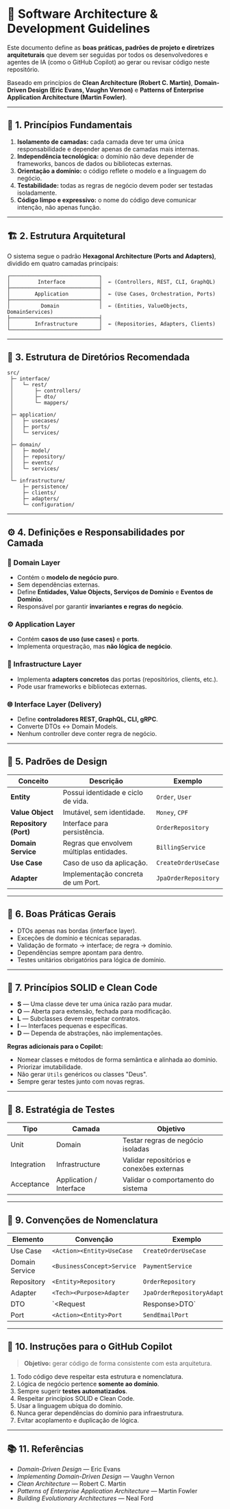 # 🧭 Software Architecture & Development Guidelines

Este documento define as **boas práticas, padrões de projeto e diretrizes arquiteturais** que devem ser seguidas por todos os desenvolvedores e agentes de IA (como o GitHub Copilot) ao gerar ou revisar código neste repositório.

Baseado em princípios de **Clean Architecture (Robert C. Martin)**, **Domain-Driven Design (Eric Evans, Vaughn Vernon)** e **Patterns of Enterprise Application Architecture (Martin Fowler)**.

---

## 🧩 1. Princípios Fundamentais

1. **Isolamento de camadas:** cada camada deve ter uma única responsabilidade e depender apenas de camadas mais internas.
2. **Independência tecnológica:** o domínio não deve depender de frameworks, bancos de dados ou bibliotecas externas.
3. **Orientação a domínio:** o código reflete o modelo e a linguagem do negócio.
4. **Testabilidade:** todas as regras de negócio devem poder ser testadas isoladamente.
5. **Código limpo e expressivo:** o nome do código deve comunicar intenção, não apenas função.

---

## 🏗️ 2. Estrutura Arquitetural

O sistema segue o padrão **Hexagonal Architecture (Ports and Adapters)**, dividido em quatro camadas principais:

```
┌─────────────────────────────┐
│         Interface           │  ← (Controllers, REST, CLI, GraphQL)
├─────────────────────────────┤
│        Application          │  ← (Use Cases, Orchestration, Ports)
├─────────────────────────────┤
│          Domain             │  ← (Entities, ValueObjects, DomainServices)
├─────────────────────────────┤
│        Infrastructure       │  ← (Repositories, Adapters, Clients)
└─────────────────────────────┘
```

---

## 📂 3. Estrutura de Diretórios Recomendada

```
src/
 ├─ interface/
 │   └─ rest/
 │       ├─ controllers/
 │       ├─ dto/
 │       └─ mappers/
 │
 ├─ application/
 │   ├─ usecases/
 │   ├─ ports/
 │   └─ services/
 │
 ├─ domain/
 │   ├─ model/
 │   ├─ repository/
 │   ├─ events/
 │   └─ services/
 │
 └─ infrastructure/
     ├─ persistence/
     ├─ clients/
     ├─ adapters/
     └─ configuration/
```

---

## ⚙️ 4. Definições e Responsabilidades por Camada

### 🧩 Domain Layer
- Contém o **modelo de negócio puro**.
- Sem dependências externas.
- Define **Entidades, Value Objects, Serviços de Domínio** e **Eventos de Domínio**.
- Responsável por garantir **invariantes e regras do negócio**.

### ⚙️ Application Layer
- Contém **casos de uso (use cases)** e **ports**.
- Implementa orquestração, mas **não lógica de negócio**.

### 🔌 Infrastructure Layer
- Implementa **adapters concretos** das portas (repositórios, clients, etc.).
- Pode usar frameworks e bibliotecas externas.

### 🌐 Interface Layer (Delivery)
- Define **controladores REST, GraphQL, CLI, gRPC**.
- Converte DTOs ↔ Domain Models.
- Nenhum controller deve conter regra de negócio.

---

## 🧠 5. Padrões de Design

| Conceito | Descrição | Exemplo |
|-----------|------------|---------|
| **Entity** | Possui identidade e ciclo de vida. | `Order`, `User` |
| **Value Object** | Imutável, sem identidade. | `Money`, `CPF` |
| **Repository (Port)** | Interface para persistência. | `OrderRepository` |
| **Domain Service** | Regras que envolvem múltiplas entidades. | `BillingService` |
| **Use Case** | Caso de uso da aplicação. | `CreateOrderUseCase` |
| **Adapter** | Implementação concreta de um Port. | `JpaOrderRepository` |

---

## 🧩 6. Boas Práticas Gerais

- DTOs apenas nas bordas (interface layer).  
- Exceções de domínio e técnicas separadas.  
- Validação de formato → interface; de regra → domínio.  
- Dependências sempre apontam para dentro.  
- Testes unitários obrigatórios para lógica de domínio.  

---

## 🧱 7. Princípios SOLID e Clean Code

- **S** — Uma classe deve ter uma única razão para mudar.  
- **O** — Aberta para extensão, fechada para modificação.  
- **L** — Subclasses devem respeitar contratos.  
- **I** — Interfaces pequenas e específicas.  
- **D** — Dependa de abstrações, não implementações.  

**Regras adicionais para o Copilot:**
- Nomear classes e métodos de forma semântica e alinhada ao domínio.
- Priorizar imutabilidade.
- Não gerar `Utils` genéricos ou classes "Deus".
- Sempre gerar testes junto com novas regras.

---

## 🧪 8. Estratégia de Testes

| Tipo | Camada | Objetivo |
|------|---------|-----------|
| Unit | Domain | Testar regras de negócio isoladas |
| Integration | Infrastructure | Validar repositórios e conexões externas |
| Acceptance | Application / Interface | Validar o comportamento do sistema |

---

## 🧰 9. Convenções de Nomenclatura

| Elemento | Convenção | Exemplo |
|-----------|------------|---------|
| Use Case | `<Action><Entity>UseCase` | `CreateOrderUseCase` |
| Domain Service | `<BusinessConcept>Service` | `PaymentService` |
| Repository | `<Entity>Repository` | `OrderRepository` |
| Adapter | `<Tech><Purpose>Adapter` | `JpaOrderRepositoryAdapter` |
| DTO | `<Entity><Request|Response>DTO` | `OrderRequestDTO` |
| Port | `<Action><Entity>Port` | `SendEmailPort` |

---

## 🤖 10. Instruções para o GitHub Copilot

> **Objetivo:** gerar código de forma consistente com esta arquitetura.

1. Todo código deve respeitar esta estrutura e nomenclatura.  
2. Lógica de negócio pertence **somente ao domínio**.  
3. Sempre sugerir **testes automatizados**.  
4. Respeitar princípios SOLID e Clean Code.  
5. Usar a linguagem ubíqua do domínio.  
6. Nunca gerar dependências do domínio para infraestrutura.  
7. Evitar acoplamento e duplicação de lógica.  

---

## 📚 11. Referências

- *Domain-Driven Design* — Eric Evans  
- *Implementing Domain-Driven Design* — Vaughn Vernon  
- *Clean Architecture* — Robert C. Martin  
- *Patterns of Enterprise Application Architecture* — Martin Fowler  
- *Building Evolutionary Architectures* — Neal Ford
